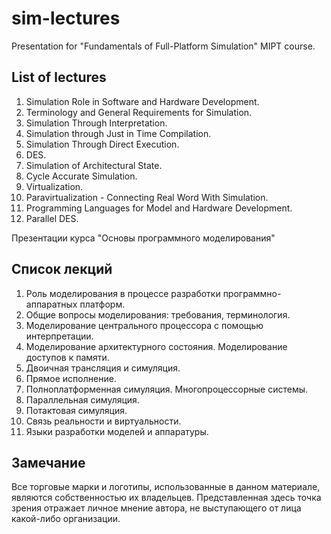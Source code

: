 sim-lectures
============

Presentation for "Fundamentals of Full-Platform Simulation" MIPT course.

## List of lectures

1. Simulation Role in Software and Hardware Development.
1. Terminology and General Requirements for Simulation.
1. Simulation Through Interpretation.
1. Simulation through Just in Time Compilation.
1. Simulation Through Direct Execution.
1. DES.
1. Simulation of Architectural State.
1. Cycle Accurate Simulation.
1. Virtualization.
1. Paravirtualization - Connecting Real Word With Simulation.
1. Programming Languages for Model and Hardware Development.
1. Parallel DES.

Презентации курса "Основы программного моделирования"

## Список лекций

1. Роль моделирования в процессе разработки программно-аппаратных платформ.
1. Общие вопросы моделирования: требования, терминология.
1. Моделирование центрального процессора с помощью интерпретации.
1. Моделирование архитектурного состояния. Моделирование доступов к памяти.
1. Двоичная трансляция и симуляция.
1. Прямое исполнение.
1. Полноплатформенная симуляция. Многопроцессорные системы.
1. Параллельная симуляция.
1. Потактовая симуляция.
1. Связь реальности и виртуальности.
1. Языки разработки моделей и аппаратуры.

## Замечание

Все торговые марки и логотипы, использованные в данном материале, являются
собственностью
их владельцев. Представленная здесь точка зрения отражает личное мнение автора,
не выступающего от лица какой-либо организации.
